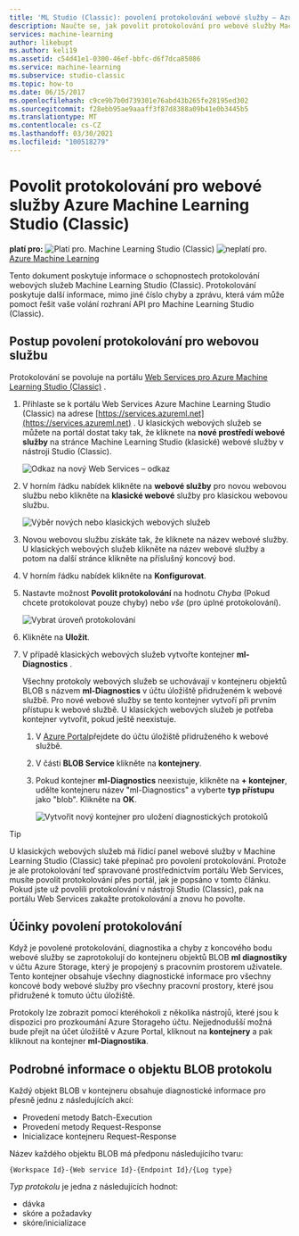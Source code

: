 ```yaml
---
title: 'ML Studio (Classic): povolení protokolování webové služby – Azure'
description: Naučte se, jak povolit protokolování pro webové služby Machine Learning Studio (Classic). Protokolování poskytuje další informace, které vám pomůžou při řešení potíží s rozhraními API.
services: machine-learning
author: likebupt
ms.author: keli19
ms.assetid: c54d41e1-0300-46ef-bbfc-d6f7dca85086
ms.service: machine-learning
ms.subservice: studio-classic
ms.topic: how-to
ms.date: 06/15/2017
ms.openlocfilehash: c9ce9b7b0d739301e76abd43b265fe28195ed302
ms.sourcegitcommit: f28ebb95ae9aaaff3f87d8388a09b41e0b3445b5
ms.translationtype: MT
ms.contentlocale: cs-CZ
ms.lasthandoff: 03/30/2021
ms.locfileid: "100518279"
---
```

# <a name="enable-logging-for-azure-machine-learning-studio-classic-web-services"></a>Povolit protokolování pro webové služby Azure Machine Learning Studio (Classic)

**platí pro:** ![ Platí pro. ](../../../includes/media/aml-applies-to-skus/yes.png) Machine Learning Studio (Classic) ![ neplatí pro.](../../../includes/media/aml-applies-to-skus/no.png)[ Azure Machine Learning](../overview-what-is-machine-learning-studio.md#ml-studio-classic-vs-azure-machine-learning-studio)  


Tento dokument poskytuje informace o schopnostech protokolování webových služeb Machine Learning Studio (Classic). Protokolování poskytuje další informace, mimo jiné číslo chyby a zprávu, která vám může pomoct řešit vaše volání rozhraní API pro Machine Learning Studio (Classic).  

## <a name="how-to-enable-logging-for-a-web-service"></a>Postup povolení protokolování pro webovou službu

Protokolování se povoluje na portálu [Web Services pro Azure Machine Learning Studio (Classic)](https://services.azureml.net) . 

1. Přihlaste se k portálu Web Services Azure Machine Learning Studio (Classic) na adrese [https://services.azureml.net](https://services.azureml.net) . U klasických webových služeb se můžete na portál dostat taky tak, že kliknete na **nové prostředí webové služby** na stránce Machine Learning Studio (klasické) webové služby v nástroji Studio (Classic).

   ![Odkaz na nový Web Services – odkaz](./media/web-services-logging/new-web-services-experience-link.png)

2. V horním řádku nabídek klikněte na **webové služby** pro novou webovou službu nebo klikněte na **klasické webové** služby pro klasickou webovou službu.

   ![Výběr nových nebo klasických webových služeb](./media/web-services-logging/select-web-service.png)

3. Novou webovou službu získáte tak, že kliknete na název webové služby. U klasických webových služeb klikněte na název webové služby a potom na další stránce klikněte na příslušný koncový bod.

4. V horním řádku nabídek klikněte na **Konfigurovat**.

5. Nastavte možnost **Povolit protokolování** na hodnotu *Chyba* (Pokud chcete protokolovat pouze chyby) nebo *vše* (pro úplné protokolování).

   ![Vybrat úroveň protokolování](./media/web-services-logging/enable-logging.png)

6. Klikněte na **Uložit**.

7. V případě klasických webových služeb vytvořte kontejner **ml-Diagnostics** .

   Všechny protokoly webových služeb se uchovávají v kontejneru objektů BLOB s názvem **ml-Diagnostics** v účtu úložiště přidruženém k webové službě. Pro nové webové služby se tento kontejner vytvoří při prvním přístupu k webové službě. U klasických webových služeb je potřeba kontejner vytvořit, pokud ještě neexistuje. 

   1. V [Azure Portal](https://portal.azure.com)přejdete do účtu úložiště přidruženého k webové službě.

   2. V části **BLOB Service** klikněte na **kontejnery**.

   3. Pokud kontejner **ml-Diagnostics** neexistuje, klikněte na **+ kontejner**, udělte kontejneru název "ml-Diagnostics" a vyberte **typ přístupu** jako "blob". Klikněte na **OK**.

      ![Vytvořit nový kontejner pro uložení diagnostických protokolů](./media/web-services-logging/create-ml-diagnostics-container.png)

> [!TIP]
>
> U klasických webových služeb má řídicí panel webové služby v Machine Learning Studio (Classic) také přepínač pro povolení protokolování. Protože je ale protokolování teď spravované prostřednictvím portálu Web Services, musíte povolit protokolování přes portál, jak je popsáno v tomto článku. Pokud jste už povolili protokolování v nástroji Studio (Classic), pak na portálu Web Services zakažte protokolování a znovu ho povolte.


## <a name="the-effects-of-enabling-logging"></a>Účinky povolení protokolování
Když je povolené protokolování, diagnostika a chyby z koncového bodu webové služby se zaprotokolují do kontejneru objektů BLOB **ml diagnostiky** v účtu Azure Storage, který je propojený s pracovním prostorem uživatele. Tento kontejner obsahuje všechny diagnostické informace pro všechny koncové body webové služby pro všechny pracovní prostory, které jsou přidružené k tomuto účtu úložiště.

Protokoly lze zobrazit pomocí kteréhokoli z několika nástrojů, které jsou k dispozici pro prozkoumání Azure Storageho účtu. Nejjednodušší možná bude přejít na účet úložiště v Azure Portal, kliknout na **kontejnery** a pak kliknout na kontejner **ml-Diagnostika**.  

## <a name="log-blob-detail-information"></a>Podrobné informace o objektu BLOB protokolu
Každý objekt BLOB v kontejneru obsahuje diagnostické informace pro přesně jednu z následujících akcí:

* Provedení metody Batch-Execution  
* Provedení metody Request-Response  
* Inicializace kontejneru Request-Response

Název každého objektu BLOB má předponu následujícího tvaru: 


`{Workspace Id}-{Web service Id}-{Endpoint Id}/{Log type}`


_Typ protokolu_ je jedna z následujících hodnot:  

* dávka  
* skóre a požadavky  
* skóre/inicializace
